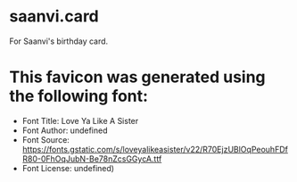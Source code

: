 # saanvi.card
For Saanvi's birthday card.
 # This favicon was generated using the following font:

- Font Title: Love Ya Like A Sister
- Font Author: undefined
- Font Source: https://fonts.gstatic.com/s/loveyalikeasister/v22/R70EjzUBlOqPeouhFDfR80-0FhOqJubN-Be78nZcsGGycA.ttf
- Font License: undefined)
